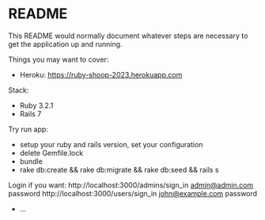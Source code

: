 # README

This README would normally document whatever steps are necessary to get the
application up and running.

Things you may want to cover:
* Heroku: https://ruby-shoop-2023.herokuapp.com

Stack:
* Ruby 3.2.1
* Rails 7

Try run app:
- setup your ruby and rails version, set your configuration 
- delete Gemfile.lock
- bundle
- rake db:create && rake db:migrate && rake db:seed && rails s

Login if you want:
http://localhost:3000/admins/sign_in    admin@admin.com  password
http://localhost:3000/users/sign_in     john@example.com password 


* ...
